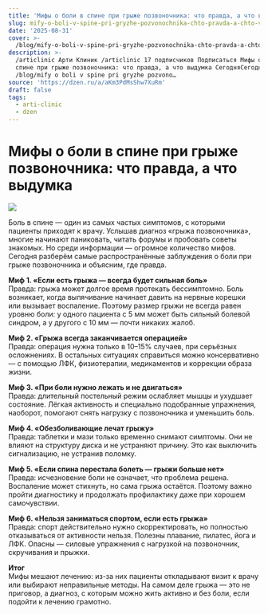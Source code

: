 ```yaml
---
title: 'Мифы о боли в спине при грыже позвоночника: что правда, а что выдумка'
slug: mify-o-boli-v-spine-pri-gryzhe-pozvonochnika-chto-pravda-a-chto-vydumka
date: '2025-08-31'
cover: >-
  /blog/mify-o-boli-v-spine-pri-gryzhe-pozvonochnika-chto-pravda-a-chto-vydumka/cover.jpg
description: >-
  /articlinic Арти Клиник /articlinic 17 подписчиков Подписаться Мифы о боли в
  спине при грыже позвоночника: что правда, а что выдумка СегодняСегодня 2 1 мин
  /blog/mify o boli v spine pri gryzhe pozvono…
source: 'https://dzen.ru/a/aKm3PdMsShw7XuRm'
draft: false
tags:
  - arti-clinic
  - dzen
---
```


# Мифы о боли в спине при грыже позвоночника: что правда, а что выдумка

![](/blog/mify-o-boli-v-spine-pri-gryzhe-pozvonochnika-chto-pravda-a-chto-vydumka/img-0.jpg)

Боль в спине — один из самых частых симптомов, с которыми пациенты приходят к врачу. Услышав диагноз «грыжа позвоночника», многие начинают паниковать, читать форумы и пробовать советы знакомых. Но среди информации — огромное количество мифов.  
Сегодня разберём самые распространённые заблуждения о боли при грыже позвоночника и объясним, где правда.

**Миф 1. «Если есть грыжа — всегда будет сильная боль»**  
Правда: грыжа может долгое время протекать бессимптомно. Боль возникает, когда выпячивание начинает давить на нервные корешки или вызывает воспаление. Поэтому размер грыжи не всегда равен уровню боли: у одного пациента с 5 мм может быть сильный болевой синдром, а у другого с 10 мм — почти никаких жалоб.

**Миф 2. «Грыжа всегда заканчивается операцией»**  
Правда: операция нужна только в 10–15% случаев, при серьёзных осложнениях. В остальных ситуациях справиться можно консервативно — с помощью ЛФК, физиотерапии, медикаментов и коррекции образа жизни.

**Миф 3. «При боли нужно лежать и не двигаться»**  
Правда: длительный постельный режим ослабляет мышцы и ухудшает состояние. Лёгкая активность и специально подобранные упражнения, наоборот, помогают снять нагрузку с позвоночника и уменьшить боль.

**Миф 4. «Обезболивающие лечат грыжу»**  
Правда: таблетки и мази только временно снимают симптомы. Они не влияют на структуру диска и не устраняют причину. Это как выключить сигнализацию, не устранив поломку.

**Миф 5. «Если спина перестала болеть — грыжи больше нет»**  
Правда: исчезновение боли не означает, что проблема решена. Воспаление может стихнуть, но сама грыжа остаётся. Поэтому важно пройти диагностику и продолжать профилактику даже при хорошем самочувствии.

**Миф 6. «Нельзя заниматься спортом, если есть грыжа»**  
Правда: спорт действительно нужно скорректировать, но полностью отказываться от активности нельзя. Полезны плавание, пилатес, йога и ЛФК. Опасны — силовые упражнения с нагрузкой на позвоночник, скручивания и прыжки.

**Итог**  
Мифы мешают лечению: из-за них пациенты откладывают визит к врачу или выбирают неправильные методы. На самом деле грыжа — это не приговор, а диагноз, с которым можно жить активно и без боли, если подойти к лечению грамотно.
